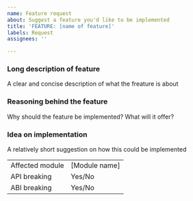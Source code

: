 ```yaml
---
name: Feature request
about: Suggest a feature you'd like to be implemented
title: 'FEATURE: [name of feature]'
labels: Request
assignees: ''

---
```


### Long description of feature
A clear and concise description of what the freature is about

### Reasoning behind the feature
Why should the feature be implemented? What will it offer?

### Idea on implementation
A relatively short suggestion on how this could be implemented

|                              |                          |
| ------------------- | ----------------- |
| Affected module | [Module name]  |
| API breaking | Yes/No |
| ABI breaking | Yes/No |
